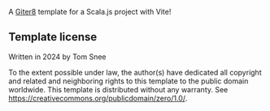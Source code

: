 A [Giter8][g8] template for a Scala.js project with Vite!

Template license
----------------
Written in 2024 by Tom Snee

To the extent possible under law, the author(s) have dedicated all copyright and related
and neighboring rights to this template to the public domain worldwide.
This template is distributed without any warranty. See <https://creativecommons.org/publicdomain/zero/1.0/>.

[g8]: https://www.foundweekends.org/giter8/
